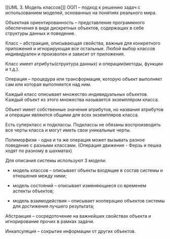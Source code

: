 [[UML 3. Модель классов]]]
ООП – подход к решению задач с использованием моделей, основанных на понятиях реального мира.

Объектная ориентированность – представление программного обеспечения в виде дискретных объектов, содержащих в себе структуры данных и поведение.

Класс – абстракция, описывающая свойства, важные для конкретного приложения и игнорирующая все остальные. Любой выбор классов индивидуален и произволен и зависит от приложения.

Класс имеет атрибуты(структура данных) и операции(методы, функции и т.д.).

Операция – процедура или трансформация, которую объект выполняет сам или которая выполняется над ним.

Каждый класс описывает множество индивидуальных объектов. Каждый объект из этого множества называется экземпляром класса.

Объект имеет собственные значения атрибутов, но названия атрибутов и операции являются общими для всех экземпляров класса.

Есть суперкласс и подклассы. Подклассы не обязаны воспроизводить все черты класса и могут иметь свои уникальные черты.

Полиморфизм - одна и та же операция может вызывать разное поведение с разными классами. (Операция движение - Ферзь и пешка ходят по разному в шахматах)

Для описания системы используют 3 модели:

- модель классов – описывает объекты входящие в состав системы и отношения между ними;

- модель состояний – описывает изменяющиеся со временем аспекты объектов;

- модель взаимодействия – описывает кооперацию объектов системы для достижения лучшего результата;

Абстракция – сосредоточение на важнейших свойствах объекта и игнорирование прочих в рамках задачи.

Инкапсуляция – сокрытие информации от других объектов.